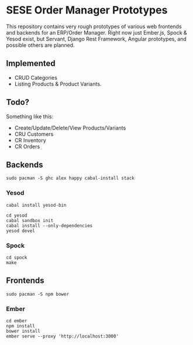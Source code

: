 # SESE Order Manager Prototypes

This repository contains very rough prototypes of various web frontends and
backends for an ERP/Order Manager. Right now just Ember.js, Spock & Yesod
exist, but Servant, Django Rest Framework, Angular prototypes, and possible
others are planned.

## Implemented

* CRUD Categories
* Listing Products & Product Variants.

## Todo?

Something like this:

* Create/Update/Delete/View Products/Variants
* CRU Customers
* CR Inventory
* CR Orders

## Backends

```
sudo pacman -S ghc alex happy cabal-install stack
```

### Yesod

```
cabal install yesod-bin

cd yesod
cabal sandbox init
cabal install --only-dependencies
yesod devel
```

### Spock

```
cd spock
make
```


## Frontends

```
sudo pacman -S npm bower
```

### Ember

```
cd ember
npm install
bower install
ember serve --proxy 'http://localhost:3000'
```
